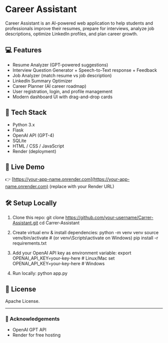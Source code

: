 # Career Assistant

Career Assistant is an AI-powered web application to help students and professionals improve their resumes, prepare for interviews, analyze job descriptions, optimize LinkedIn profiles, and plan career growth.

## 💻 Features

- Resume Analyzer (GPT-powered suggestions)
- Interview Question Generator + Speech-to-Text response + Feedback
- Job Analyzer (match resume vs job description)
- LinkedIn Summary Optimizer
- Career Planner (AI career roadmap)
- User registration, login, and profile management
- Modern dashboard UI with drag-and-drop cards

## 🚀 Tech Stack

- Python 3.x
- Flask
- OpenAI API (GPT-4)
- SQLite
- HTML / CSS / JavaScript
- Render (deployment)

## 🎉 Live Demo

👉 [https://your-app-name.onrender.com](https://your-app-name.onrender.com) (replace with your Render URL)

## 🛠️ Setup Locally

1. Clone this repo:
git clone https://github.com/your-username/Carrer-Assistant.git
cd Carrer-Assistant

2. Create virtual env & install dependencies:
python -m venv venv
source venv/bin/activate # (or venv\Scripts\activate on Windows)
pip install -r requirements.txt

3. Add your OpenAI API key as environment variable:
export OPENAI_API_KEY=your-key-here # Linux/Mac
set OPENAI_API_KEY=your-key-here # Windows

4. Run locally:
python app.py

## 📄 License

Apache License.

---

### 🙏 Acknowledgements

- OpenAI GPT API
- Render for free hosting


